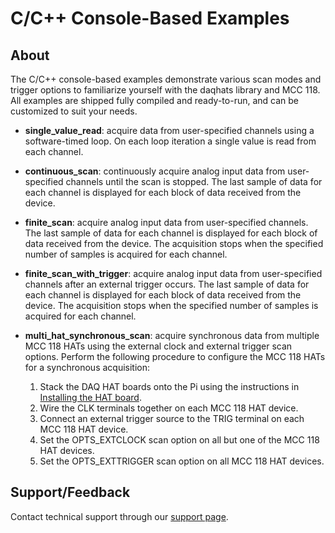 # C/C++ Console-Based Examples

## About
The C/C++ console-based examples demonstrate various scan modes and trigger options to familiarize yourself
with the daqhats library and MCC 118. All examples are shipped fully compiled and ready-to-run, and can
be customized to suit your needs.

- **single_value_read**: acquire data from user-specified channels using a software-timed loop. On each loop iteration a single value is read from each channel.

- **continuous_scan**: continuously acquire analog input data from user-specified channels until the scan is stopped. The last sample of data for each channel is displayed for each block of data received from the device.

- **finite_scan**: acquire analog input data from user-specified channels. The last sample of data for each channel is displayed for each block of data received from the device. The acquisition stops when the specified number of samples is acquired for each channel.

- **finite_scan_with_trigger**: acquire analog input data from user-specified channels after an external trigger occurs. The last sample of data for each channel is displayed for each block of data received from the device. The acquisition stops when the specified number of samples is acquired for each channel.

- **multi_hat_synchronous_scan**: acquire synchronous data from multiple MCC 118 HATs using the external clock and external trigger scan options. 
Perform the following procedure to configure the MCC 118 HATs for a synchronous acquisition:
   1. Stack the DAQ HAT boards onto the Pi using the instructions in [Installing the HAT board](https://www.mccdaq.com/PDFs/Manuals/DAQ-HAT/hardware.html).
   2. Wire the CLK terminals together on each MCC 118 HAT device.
   3. Connect an external trigger source to the TRIG terminal on each MCC 118 HAT device.
   4. Set the OPTS_EXTCLOCK scan option on all but one of the MCC 118 HAT devices.
   5. Set the OPTS_EXTTRIGGER scan option on all MCC 118 HAT devices.

## Support/Feedback
Contact technical support through our [support page](https://www.mccdaq.com/support/support_form.aspx).